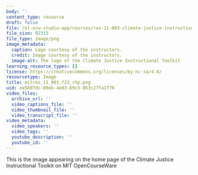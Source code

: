 ```yaml
---
body: ''
content_type: resource
draft: false
file: /ol-ocw-studio-app/courses/res-11-003-climate-justice-instructional-toolkit-fall-2023/mitres_11_003_f23_chp.png
file_size: 92315
file_type: image/png
image_metadata:
  caption: Logo courtesy of the instructors.
  credit: Image courtesy of the instructors.
  image-alt: The logo of the Climate Justice Instructional Toolkit
learning_resource_types: []
license: https://creativecommons.org/licenses/by-nc-sa/4.0/
resourcetype: Image
title: mitres_11_003_f23_chp.png
uid: ee5b07dc-09eb-4ed3-b9c3-853c27fa1f79
video_files:
  archive_url: ''
  video_captions_file: ''
  video_thumbnail_file: ''
  video_transcript_file: ''
video_metadata:
  video_speakers: ''
  video_tags: ''
  youtube_description: ''
  youtube_id: ''
---
```

This is the image appearing on the home page of the Climate Justice Instructional Toolkit on MIT OpenCourseWare